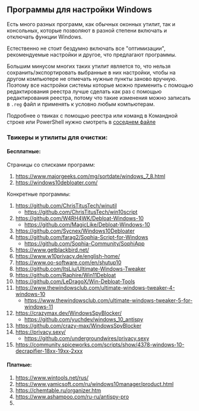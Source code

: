## Программы для настройки Windows

Есть много разных программ, как обычных оконных утилит, так и консольных, которые позволяют в разной степени включать и отключать функции Windows.

Естественно не стоит бездумно включать все "оптимизации", рекомендуемые настройки и другое, что предлагают программы.

Большим минусом многих таких утилит является то, что нельзя сохранить/экспортировать выбранные в них настройки, чтобы на другом компьютере не отмечать нужные пункты заново вручную.
Поэтому все настройки системы которые можно применить с помощью редактирования реестра лучше сделать как раз с помощью редактирования реестра, потому что такие изменения можно записать в `.reg` файл и применять к условно любым компьютерам.

Подробнее о твиках с помощью реестра или команд в Командной строке или PowerShell нужно смотреть в [соседнем файле](./Все%20от%20твиках.md)

### Твикеры и утилиты для очистки:

#### Бесплатные:

Страницы со списками программ:

1. https://www.majorgeeks.com/mg/sortdate/windows_7_8.html
2. https://windows10debloater.com/

Конкретные программы:

1. https://github.com/ChrisTitusTech/winutil
    - https://github.com/ChrisTitusTech/win10script
2. https://github.com/W4RH4WK/Debloat-Windows-10
    - https://github.com/MagicLike/Debloat-Windows-10
3. https://github.com/Sycnex/Windows10Debloater
4. https://github.com/farag2/Sophia-Script-for-Windows
    - https://github.com/Sophia-Community/SophiApp
5. https://www.getblackbird.net/
6. https://www.w10privacy.de/english-home/
7. https://www.oo-software.com/en/shutup10
8. https://github.com/ItsLiu/Ultimate-Windows-Tweaker
9. https://github.com/Raphire/Win11Debloat
10. https://github.com/LeDragoX/Win-Debloat-Tools
11. https://www.thewindowsclub.com/ultimate-windows-tweaker-4-windows-10
    - https://www.thewindowsclub.com/ultimate-windows-tweaker-5-for-windows-11
12. https://crazymax.dev/WindowsSpyBlocker/
    - https://github.com/yuchdev/windows_10_antispy
13. https://github.com/crazy-max/WindowsSpyBlocker
14. https://privacy.sexy/
    - https://github.com/undergroundwires/privacy.sexy
15. https://community.spiceworks.com/scripts/show/4378-windows-10-decrapifier-18xx-19xx-2xxx


#### Платные:

1. https://www.wintools.net/rus/
2. https://www.yamicsoft.com/ru/windows10manager/product.html
3. https://chemtable.ru/organizer.htm
4. https://www.ashampoo.com/ru-ru/antispy-pro
5. 
